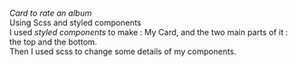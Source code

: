 
_Card to rate an album_  
Using Scss and styled components  
I used _styled components_ to make : My Card, and the two main parts of it : the top and the bottom.  
Then I used scss to change some details of my components.

